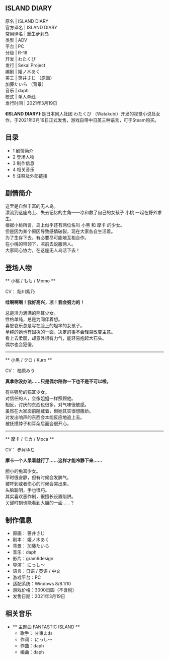 ISLAND DIARY  
---  
原名  |  ISLAND DIARY   
官方译名  |  ISLAND DIARY   
常用译名  |  ~~重生萝莉岛~~  
类型  |  ADV   
平台  |  PC   
分级  |  R-18   
开发  |  わたくび   
发行  |  Sekai Project   
编剧  |  姫ノ木あく   
美工  |  笹井さじ  （原画）   
加藤たいら  （背景）  
音乐  |  daph   
模式  |  单人单线   
发行时间  |  2021年3月19日   
  
**《ISLAND DIARY》** 是日本同人社团  わたくび
（Watakubi）开发的视觉小说处女作，于2021年3月19日正式发售，游戏自带中日英三种语言，可于Steam购买。

##  目录

  * 1  剧情简介 
  * 2  登场人物 
  * 3  制作信息 
  * 4  相关音乐 
  * 5  注释及外部链接 

##  剧情简介

这里是自然丰富的无人岛。  
漂流到这座岛上、失去记忆的主角——凉和救了自己的女孩子  小桃  一起在野外求生。  
根据小桃所言，岛上似乎还有两位名叫  小黑  和  摩卡  的少女。  
但是因为某个原因导致感情破裂，现在大家各自生活着。  
为了生存下去，有必要尽可能地互相合作。  
在小桃的带领下，凉前去说服两人。  
大家同心协力，在这座无人岛活下去！

##  登场人物

** 小桃 /  もも  / Momo  **  
  
CV：  飴川紫乃  
  
**哇啊啊啊！我好高兴，凉！我会努力的！**  
  
总是活力满满的熊耳少女。  
性格单纯，总是为同伴着想。  
喜怒哀乐总是写在脸上的坦率的女孩子。  
单纯的她也有固执的一面，决定的事不会轻易改变主意。  
看上去柔弱，却意外很有力气，能轻易抱起大石头。  
偶尔也会犯傻。

* * *

** 小黑 /  クロ  / Kuro  **  
  
CV：  柚原みう  
  
**真拿你没办法......只是偶尔陪你一下也不是不可以啦。**  
  
有些强势的猫耳少女。  
对信任的人，会像姐姐一样照顾他。  
相反，讨厌的东西也很多，对气味很敏感。  
虽然在大家面前隐藏着，但她其实很想撒娇。  
对发出响声的东西会本能反应地追上去。  
被抚摸脖子和耳朵后面会很开心。

* * *

** 摩卡 /  モカ  / Moca  **  
  
CV：  赤月ゆむ  
  
**摩卡一个人呆着就行了......这样才能冷静下来......**  
  
胆小的兔耳少女。  
平时很安静，但有时候会发脾气。  
被吓到或者伤心的时候会哭出来。  
头脑聪明，手也很巧。  
其实喜欢恶作剧，很擅长设置陷阱。  
关键时刻也能看到大胆的一面......？

##  制作信息

  * 原画：  笹井さじ 
  * 剧本：  姫ノ木あく 
  * 背景：  加藤たいら 
  * 音乐：daph 
  * 影片：gram6design 
  * 导演：  にっし～ 
  * 语言：日语 / 英语 / 中文 
  * 游戏平台：PC 
  * 适配系统：Windows 8/8.1/10 
  * 游戏价格：3000日圆（不含税） 
  * 发售日期：2021年3月19日 

##  相关音乐

  * ** 主题曲  FANTASTIC ISLAND  **
    * 歌手：  甘束まお 
    * 作词：  にっし～ 
    * 作曲：daph 
    * 编曲：daph 